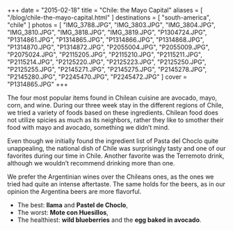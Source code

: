 +++
date    = "2015-02-18"
title   = "Chile: the Mayo Capital"
aliases = [ "/blog/chile-the-mayo-capital.html" ]
destinations = [ "south-america", "chile" ]
photos  = [
  "IMG_3788.JPG", "IMG_3803.JPG", "IMG_3804.JPG", "IMG_3810.JPG", "IMG_3818.JPG",
  "IMG_3819.JPG", "P1304724.JPG", "P1314861.JPG", "P1314865.JPG", "P1314866.JPG",
  "P1314868.JPG", "P1314870.JPG", "P1314872.JPG", "P2055004.JPG", "P2055009.JPG",
  "P2075024.JPG", "P2115205.JPG", "P2115210.JPG", "P2115211.JPG", "P2115214.JPG",
  "P2125220.JPG", "P2125223.JPG", "P2125250.JPG", "P2125255.JPG", "P2145271.JPG",
  "P2145275.JPG", "P2145278.JPG", "P2145280.JPG", "P2245470.JPG", "P2245472.JPG"
]
cover = "P1314865.JPG"
+++

The four most popular items found in Chilean cuisine are avocado, mayo, corn, and wine. During our three week stay in the different regions of Chile, we tried a variety of foods based on these ingredients. Chilean food does not utilize spicies as much as its neighbors, rather they like to smother their food with mayo and avocado, something we didn’t mind.
<!--more-->
Even though we initially found the ingredient list of Pasta del Choclo quite unappealing, the national dish of Chile was surprisingly tasty and one of our favorites during our time in Chile. Another favorite was the Terremoto drink, although we wouldn’t recommend drinking more than one.

We prefer the Argentinian wines over the Chileans ones, as the ones we tried had quite an intense aftertaste. The same holds for the beers, as in our opinion the Argentina beers are more flavorful.

* The best: **llama** and **Pastel de Choclo**,
* The worst: **Mote con Huesillos**,
* The healthiest: **wild blueberries** and the **egg baked in avocado**.